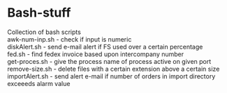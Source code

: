 # Bash-stuff  
Collection of bash scripts  
  awk-num-inp.sh - check if input is numeric  
  diskAlert.sh - send e-mail alert if FS used over a certain percentage  
  fed.sh - find fedex invoice based upon intercompany number  
  get-proces.sh - give the process name of process active on given port  
  remove-size.sh - delete files with a certain extension above a certain size  
  importAlert.sh - send alert e-mail if number of orders in import directory exceeeds alarm value
